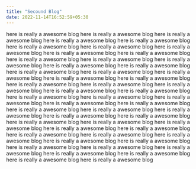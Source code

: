 ```yaml
---
title: "Secound Blog"
date: 2022-11-14T16:52:59+05:30
---
```



here is really a awesome blog here is really a awesome blog here is really a awesome blog here is really a awesome blog here is really a awesome blog here is really a awesome blog here is really a awesome blog here is really a awesome blog here is really a awesome blog here is really a awesome blog here is really a awesome blog here is really a awesome blog here is really a awesome blog here is really a awesome blog here is really a awesome blog here is really a awesome blog here is really a awesome blog here is really a awesome blog here is really a awesome blog here is really a awesome blog here is really a awesome blog here is really a awesome blog here is really a awesome blog here is really a awesome blog here is really a awesome blog here is really a awesome blog here is really a awesome blog here is really a awesome blog here is really a awesome blog here is really a awesome blog here is really a awesome blog here is really a awesome blog here is really a awesome blog here is really a awesome blog here is really a awesome blog here is really a awesome blog here is really a awesome blog here is really a awesome blog here is really a awesome blog here is really a awesome blog here is really a awesome blog here is really a awesome blog here is really a awesome blog here is really a awesome blog here is really a awesome blog here is really a awesome blog here is really a awesome blog here is really a awesome blog here is really a awesome blog here is really a awesome blog here is really a awesome blog here is really a awesome blog 
